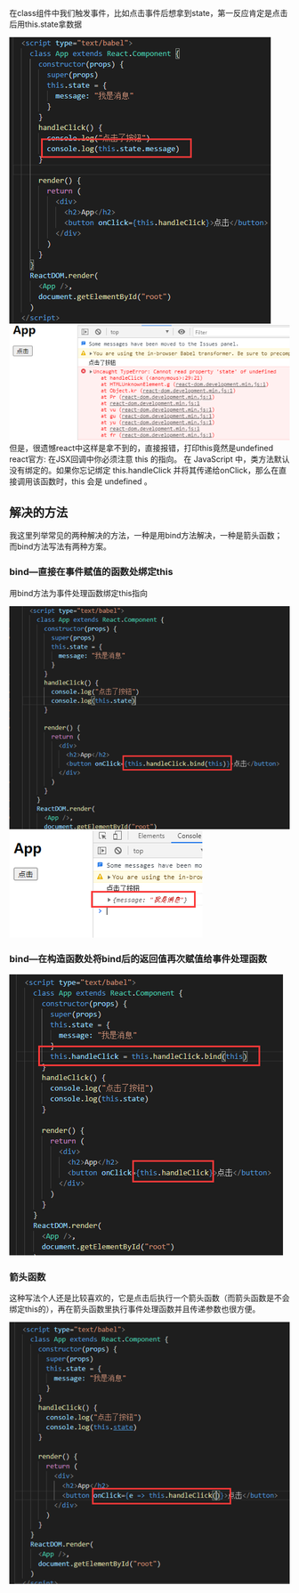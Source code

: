 在class组件中我们触发事件，比如点击事件后想拿到state，第一反应肯定是点击后用this.state拿数据

![](assets/【react】class组件事件处理函数中的this指向/1.png)
![](assets/【react】class组件事件处理函数中的this指向/2.png)
但是，很遗憾react中这样是拿不到的，直接报错，打印this竟然是undefined
react官方:
在JSX回调中你必须注意 this 的指向。 在 JavaScript 中，类方法默认没有绑定的。如果你忘记绑定 this.handleClick 并将其传递给onClick，那么在直接调用该函数时，this 会是 undefined 。
## 解决的方法
我这里列举常见的两种解决的方法，一种是用bind方法解决，一种是箭头函数；而bind方法写法有两种方案。
### bind—直接在事件赋值的函数处绑定this
用bind方法为事件处理函数绑定this指向

![](assets/【react】class组件事件处理函数中的this指向/3.png)
![](assets/【react】class组件事件处理函数中的this指向/4.png)
### bind—在构造函数处将bind后的返回值再次赋值给事件处理函数

![](assets/【react】class组件事件处理函数中的this指向/5.png)
### 箭头函数
这种写法个人还是比较喜欢的，它是点击后执行一个箭头函数（而箭头函数是不会绑定this的），再在箭头函数里执行事件处理函数并且传递参数也很方便。

![](assets/【react】class组件事件处理函数中的this指向/6.png)
